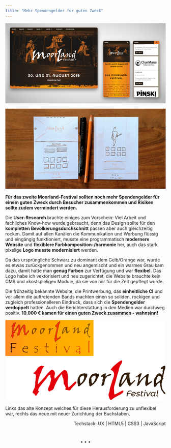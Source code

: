 ```yaml
---
title: "Mehr Spendengelder für guten Zweck"
---
```


![Website Moorland-Festival](../images/MoorlandFestivalWebsite1.jpg)

![Wireframe Moorland-Festival](../images/MoorlandWireframe.jpg)

**Für das zweite Moorland-Festival sollten noch mehr Spendengelder für einem guten Zweck durch Besucher zusammenkommen und Risiken sollte zudem vermindert werden.**

Die **User-Research** brachte einiges zum Vorschein: Viel Arbeit und fachliches Know-how wurde gebraucht, denn das Design sollte für den **kompletten Bevölkerungsdurchschnitt** passen aber auch gleichzeitig rocken. Damit auf allen Kanälen die Kommunikation und Werbung flüssig und eingängig funktioniert, musste eine programmatisch **modernere Website** und **flexiblere Farbkomposition-/harmonie** her, auch das stark pixelige **Logo musste modernisiert** werden.

Da das ursprüngliche Schwarz zu dominant dem Gelb/Orange war, wurde es etwas zurückgenommen und neu angemischt und ein warmes Grau kam dazu, damit hatte man **genug Farben** zur Verfügung und war **flexibel.** Das Logo habe ich vektorisiert und neu zugerichtet, die Website brauchte kein CMS und &raquo;kostspielige&laquo; Module, da sie von mir für die Zeit gepflegt wurde.

Die frühzeitig bekannte Website, die Printwerbung, das **einheitliche CI** und vor allem die auftretenden Bands machten einen so soliden, rockigen und zugleich professionelleren Eindruck, dass sich die **Spendengelder verdoppelt** hatten. Auch die Berichterstattung in den Medien war durchweg positiv.
**10.000 € kamen für einen guten Zweck zusammen - wahnsinn!**

![Logovergleich Moorland-Festival](../images/Moorland_logovergleich.jpg)

Links das alte Konzept welches für diese Herausforderung zu unflexibel war, rechts das neue mit neuer Zurichtung der Buchstaben.

<div style="text-align: right">Techstack: UX | HTML5 | CSS3 | JavaScript</div>

<p style="text-align: center;margin-top: 40px;">&bull; &bull; &bull;</p>